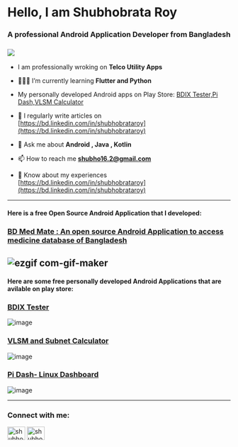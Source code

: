 <h1 >Hello, I am Shubhobrata Roy</h1>
<h3 >A professional Android Application Developer from Bangladesh</h3>
<h3 ><img align="center" src="https://media.giphy.com/media/HwBlFQZFcAoUcPHZdX/giphy.gif" /></h3>

- I am professionally wroking on **Telco Utility Apps**

- 👨🏽‍💻 I’m currently learning **Flutter and Python**

- My personally developed Android apps on Play Store: [BDIX Tester,Pi Dash,VLSM Calculator](https://play.google.com/store/apps/developer?id=Mr.Unpredictable)

- 📝 I regularly write articles on [https://bd.linkedin.com/in/shubhobrataroy](https://bd.linkedin.com/in/shubhobrataroy)

- 💬 Ask me about **Android , Java , Kotlin**

- 📫 How to reach me **shubho16.2@gmail.com**

- 📄 Know about my experiences [https://bd.linkedin.com/in/shubhobrataroy](https://bd.linkedin.com/in/shubhobrataroy)

---
#### Here is a free Open Source Android Application that I developed: 
### [BD Med Mate : An open source Android Application to access medicine database of Bangladesh](https://github.com/shubhobrataroy/BDMedMate)

![ezgif com-gif-maker](https://user-images.githubusercontent.com/16903614/139189600-3aba9354-2301-49e4-9c0c-f5e07cf2ca84.gif)
---
#### Here are some free personally developed Android Applications that are avilable on play store: 
### [BDIX Tester](https://play.google.com/store/apps/details?id=com.shubhobrata.roy.bdixtester)
![image](https://user-images.githubusercontent.com/16903614/194516589-268d8de9-b5b4-461a-989c-7eea06cef7cb.png)

### [VLSM and Subnet Calculator](https://play.google.com/store/apps/details?id=com.shubhobrata.roy.networkcalculatorvlsmsubnet)
![image](https://user-images.githubusercontent.com/16903614/194517925-46adcdb0-04e7-4efe-902a-80c163d3b7df.png)

### [Pi Dash- Linux Dashboard](https://play.google.com/store/apps/details?id=com.shubhobrataroy.pidash)
![image](https://user-images.githubusercontent.com/16903614/194518331-ee9d15fd-cca6-4f90-b42e-34eb8cf1e903.png)

---

<h3 align="left">Connect with me:</h3>
<p align="left">
<a href="https://linkedin.com/in/shubhobrataroy" target="blank"><img align="center" src="https://raw.githubusercontent.com/rahuldkjain/github-profile-readme-generator/master/src/images/icons/Social/linked-in-alt.svg" alt="shubhobrataroy" height="30" width="40" /></a>
<a href="https://www.leetcode.com/shubhobrataroy" target="blank"><img align="center" src="https://raw.githubusercontent.com/rahuldkjain/github-profile-readme-generator/master/src/images/icons/Social/leet-code.svg" alt="shubhobrataroy" height="30" width="40" /></a>
</p>

